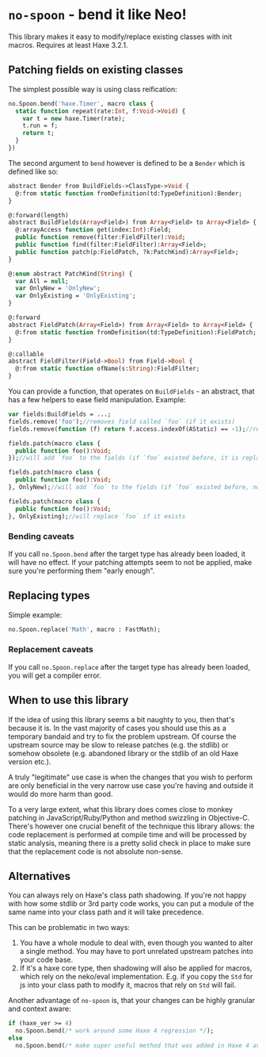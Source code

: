 # `no-spoon` - bend it like Neo!

This library makes it easy to modify/replace existing classes with init macros. Requires at least Haxe 3.2.1.

## Patching fields on existing classes

The simplest possible way is using class reification:

```haxe
no.Spoon.bend('haxe.Timer', macro class {
  static function repeat(rate:Int, f:Void->Void) {
    var t = new haxe.Timer(rate);
    t.run = f;
    return t;
  }
})
```

The second argument to `bend` however is defined to be a `Bender` which is defined like so:

```haxe
abstract Bender from BuildFields->ClassType->Void {
  @:from static function fromDefinition(td:TypeDefinition):Bender;
}

@:forward(length)
abstract BuildFields(Array<Field>) from Array<Field> to Array<Field> {
  @:arrayAccess function get(index:Int):Field;
  public function remove(filter:FieldFilter):Void;
  public function find(filter:FieldFilter):Array<Field>;
  public function patch(p:FieldPatch, ?k:PatchKind):Array<Field>;
}

@:enum abstract PatchKind(String) {
  var All = null;
  var OnlyNew = 'OnlyNew';
  var OnlyExisting = 'OnlyExisting';
}

@:forward
abstract FieldPatch(Array<Field>) from Array<Field> to Array<Field> {
  @:from static function fromDefinition(td:TypeDefinition):FieldPatch;
}

@:callable
abstract FieldFilter(Field->Bool) from Field->Bool {
  @:from static function ofName(s:String):FieldFilter;
}
```

You can provide a function, that operates on `BuildFields` - an abstract, that has a few helpers to ease field manipulation. Example:

```haxe
var fields:BuildFields = ...;
fields.remove('foo');//removes field called `foo` (if it exists)
fields.remove(function (f) return f.access.indexOf(AStatic) == -1);//removes all non static fields

fields.patch(macro class {
  public function foo():Void;
});//will add `foo` to the fields (if `foo` existed before, it is replaced)

fields.patch(macro class {
  public function foo():Void;
}, OnlyNew);//will add `foo` to the fields (if `foo` existed before, nothing is changed)

fields.patch(macro class {
  public function foo():Void;
}, OnlyExisting);//will replace `foo` if it exists
```

### Bending caveats

If you call `no.Spoon.bend` after the target type has already been loaded, it will have no effect. If your patching attempts seem to not be applied, make sure you're performing them "early enough".

## Replacing types

Simple example:

```haxe
no.Spoon.replace('Math', macro : FastMath);
```

### Replacement caveats

If you call `no.Spoon.replace` after the target type has already been loaded, you will get a compiler error.

## When to use this library

If the idea of using this library seems a bit naughty to you, then that's because it is. In the vast majority of cases you should use this as a temporary bandaid and try to fix the problem upstream. Of course the upstream source may be slow to release patches (e.g. the stdlib) or somehow obsolete (e.g. abandoned library or the stdlib of an old Haxe version etc.). 

A truly "legitimate" use case is when the changes that you wish to perform are only beneficial in the very narrow use case you're having and outside it would do more harm than good.

To a very large extent, what this library does comes close to monkey patching in JavaScript/Ruby/Python and method swizzling in Objective-C. There's however one crucial benefit of the technique this library allows: the code replacement is performed at compile time and will be processed by static analysis, meaning there is a pretty solid check in place to make sure that the replacement code is not absolute non-sense.

## Alternatives

You can always rely on Haxe's class path shadowing. If you're not happy with how some stdlib or 3rd party code works, you can put a module of the same name into your class path and it will take precedence.

This can be problematic in two ways:

1. You have a whole module to deal with, even though you wanted to alter a single method. You may have to port unrelated upstream patches into your code base. 
2. If it's a haxe core type, then shadowing will also be applied for macros, which rely on the neko/eval implementation. E.g. if you copy the `Std` for js into your class path to modify it, macros that rely on `Std` will fail.

Another advantage of `no-spoon` is, that your changes can be highly granular and context aware:

```haxe
if (haxe_ver >= 4)
  no.Spoon.bend(/* work around some Haxe 4 regression */);
else
  no.Spoon.bend(/* make super useful method that was added in Haxe 4 available today */)
```
